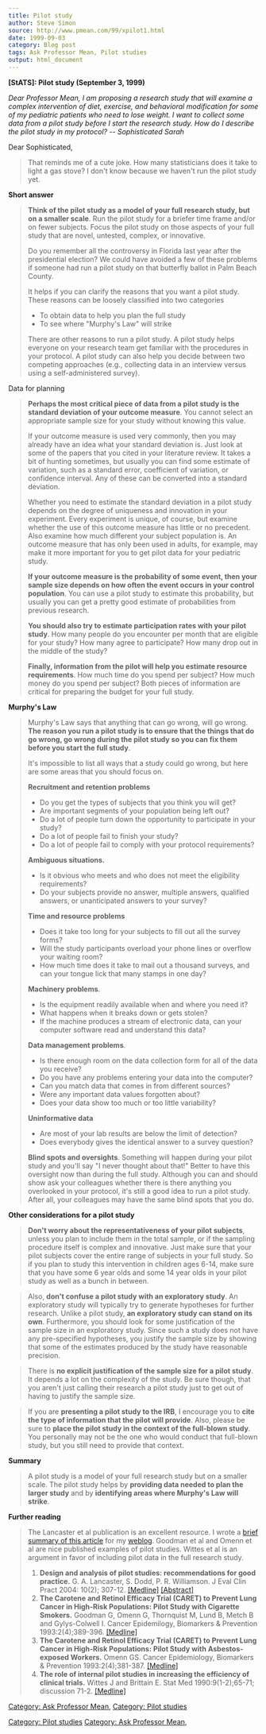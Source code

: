 ```yaml
---
title: Pilot study
author: Steve Simon
source: http://www.pmean.com/99/xpilot1.html
date: 1999-09-03
category: Blog post
tags: Ask Professor Mean, Pilot studies
output: html_document
---
```

****[StATS]:** Pilot study (September 3, 1999)**

*Dear Professor Mean, I am proposing a research study that will examine
a complex intervention of diet, exercise, and behavioral modification
for some of my pediatric patients who need to lose weight. I want to
collect some data from a pilot study before I start the research study.
How do I describe the pilot study in my protocol? \-- Sophisticated
Sarah*

Dear Sophisticated,

> That reminds me of a cute joke. How many statisticians does it take to
> light a gas stove? I don\'t know because we haven\'t run the pilot
> study yet.

**Short answer**

> **Think of the pilot study as a model of your full research study, but
> on a smaller scale**. Run the pilot study for a briefer time frame
> and/or on fewer subjects. Focus the pilot study on those aspects of
> your full study that are novel, untested, complex, or innovative.
>
> Do you remember all the controversy in Florida last year after the
> presidential election? We could have avoided a few of these problems
> if someone had run a pilot study on that butterfly ballot in Palm
> Beach County.
>
> It helps if you can clarify the reasons that you want a pilot study.
> These reasons can be loosely classified into two categories
>
> -   To obtain data to help you plan the full study
> -   To see where \"Murphy\'s Law\" will strike
>
> There are other reasons to run a pilot study. A pilot study helps
> everyone on your research team get familiar with the procedures in
> your protocol. A pilot study can also help you decide between two
> competing approaches (e.g., collecting data in an interview versus
> using a self-administered survey).

Data for planning

> **Perhaps the most critical piece of data from a pilot study is the
> standard deviation of your outcome measure**. You cannot select an
> appropriate sample size for your study without knowing this value.
>
> If your outcome measure is used very commonly, then you may already
> have an idea what your standard deviation is. Just look at some of the
> papers that you cited in your literature review. It takes a bit of
> hunting sometimes, but usually you can find some estimate of
> variation, such as a standard error, coefficient of variation, or
> confidence interval. Any of these can be converted into a standard
> deviation.
>
> Whether you need to estimate the standard deviation in a pilot study
> depends on the degree of uniqueness and innovation in your experiment.
> Every experiment is unique, of course, but examine whether the use of
> this outcome measure has little or no precedent. Also examine how much
> different your subject population is. An outcome measure that has only
> been used in adults, for example, may make it more important for you
> to get pilot data for your pediatric study.
>
> **If your outcome measure is the probability of some event, then your
> sample size depends on how often the event occurs in your control
> population**. You can use a pilot study to estimate this probability,
> but usually you can get a pretty good estimate of probabilities from
> previous research.
>
> **You should also try to estimate participation rates with your pilot
> study**. How many people do you encounter per month that are eligible
> for your study? How many agree to participate? How many drop out in
> the middle of the study?
>
> **Finally, information from the pilot will help you estimate resource
> requirements**. How much time do you spend per subject? How much money
> do you spend per subject? Both pieces of information are critical for
> preparing the budget for your full study.

**Murphy\'s Law**

> Murphy\'s Law says that anything that can go wrong, will go wrong.
> **The reason you run a pilot study is to ensure that the things that
> do go wrong, go wrong during the pilot study so you can fix them
> before you start the full study**.
>
> It\'s impossible to list all ways that a study could go wrong, but
> here are some areas that you should focus on.
>
> **Recruitment and retention problems**
>
> -   Do you get the types of subjects that you think you will get?
> -   Are important segments of your population being left out?
> -   Do a lot of people turn down the opportunity to participate in
>     your study?
> -   Do a lot of people fail to finish your study?
> -   Do a lot of people fail to comply with your protocol requirements?
>
> **Ambiguous situations.**
>
> -   Is it obvious who meets and who does not meet the eligibility
>     requirements?
> -   Do your subjects provide no answer, multiple answers, qualified
>     answers, or unanticipated answers to your survey?
>
> **Time and resource problems**
>
> -   Does it take too long for your subjects to fill out all the survey
>     forms?
> -   Will the study participants overload your phone lines or overflow
>     your waiting room?
> -   How much time does it take to mail out a thousand surveys, and can
>     your tongue lick that many stamps in one day?
>
> **Machinery problems**.
>
> -   Is the equipment readily available when and where you need it?
> -   What happens when it breaks down or gets stolen?
> -   If the machine produces a stream of electronic data, can your
>     computer software read and understand this data?
>
> **Data management problems**.
>
> -   Is there enough room on the data collection form for all of the
>     data you receive?
> -   Do you have any problems entering your data into the computer?
> -   Can you match data that comes in from different sources?
> -   Were any important data values forgotten about?
> -   Does your data show too much or too little variability?
>
> **Uninformative data**
>
> -   Are most of your lab results are below the limit of detection?
> -   Does everybody gives the identical answer to a survey question?
>
> **Blind spots and oversights**. Something will happen during your
> pilot study and you\'ll say \"I never thought about that!\" Better to
> have this oversight now than during the full study. Although you can
> and should show ask your colleagues whether there is there anything
> you overlooked in your protocol, it\'s still a good idea to run a
> pilot study. After all, your colleagues may have the same blind spots
> that you do.

**Other considerations for a pilot study**

> **Don\'t worry about the representativeness of your pilot subjects**,
> unless you plan to include them in the total sample, or if the
> sampling procedure itself is complex and innovative. Just make sure
> that your pilot subjects cover the entire range of subjects in your
> full study. So if you plan to study this intervention in children ages
> 6-14, make sure that you have some 6 year olds and some 14 year olds
> in your pilot study as well as a bunch in between.

> Also, **don\'t confuse a pilot study with an exploratory study**. An
> exploratory study will typically try to generate hypotheses for
> further research. Unlike a pilot study, **an exploratory study can
> stand on its own**. Furthermore, you should look for some
> justification of the sample size in an exploratory study. Since such a
> study does not have any pre-specified hypotheses, you justify the
> sample size by showing that some of the estimates produced by the
> study have reasonable precision.

> There is **no explicit justification of the sample size for a pilot
> study**. It depends a lot on the complexity of the study. Be sure
> though, that you aren\'t just calling their research a pilot study
> just to get out of having to justify the sample size.

> If you are **presenting a pilot study to the IRB**, I encourage you to
> **cite the type of information that the pilot will provide**. Also,
> please be sure to **place the pilot study in the context of the
> full-blown study**. You personally may not be the one who would
> conduct that full-blown study, but you still need to provide that
> context.

**Summary**

> A pilot study is a model of your full research study but on a smaller
> scale. The pilot study helps by **providing data needed to plan the
> larger study** and by **identifying areas where Murphy\'s Law will
> strike**.

**Further reading**

> The Lancaster et al publication is an excellent resource. I wrote a
> [brief summary of this article](../08/weblog2004/PilotStudy.asp) for
> my [weblog](../08/weblog.asp). Goodman et al and Omenn et al are nice
> published examples of pilot studies. Wittes et al is an argument in
> favor of including pilot data in the full research study.
>
> 1.  **Design and analysis of pilot studies: recommendations for good
>     practice.** G. A. Lancaster, S. Dodd, P. R. Williamson. J Eval
>     Clin Pract 2004: 10(2); 307-12.
>     [\[Medline\]](http://www.ncbi.nlm.nih.gov/entrez/query.fcgi?cmd=Retrieve&db=PubMed&list_uids=15189396&dopt=Abstract)
>     [\[Abstract\]](http://www.blackwell-synergy.com/links/doi/10.1111/j..2002.384.doc.x/abs)
> 2.  **The Carotene and Retinol Efficacy Trial (CARET) to Prevent Lung
>     Cancer in High-Risk Populations: Pilot Study with Cigarette
>     Smokers.** Goodman G, Omenn G, Thornquist M, Lund B, Metch B and
>     Gylys-Colwell I. Cancer Epidemilogy, Biomarkers & Prevention
>     1993:2(4);389-396.
>     [\[Medline\]](http://www.ncbi.nlm.nih.gov/entrez/query.fcgi?cmd=Retrieve&db=PubMed&list_uids=8348063&dopt=Abstract)
> 3.  **The Carotene and Retinol Efficacy Trial (CARET) to Prevent Lung
>     Cancer in High-Risk Populations: Pilot Study with Asbestos-exposed
>     Workers.** Omenn GS. Cancer Epidemiology, Biomarkers & Prevention
>     1993:2(4);381-387.
>     [\[Medline\]](http://www.ncbi.nlm.nih.gov/entrez/query.fcgi?cmd=Retrieve&db=PubMed&list_uids=8348062&dopt=Abstract)
> 4.  **The role of internal pilot studies in increasing the efficiency
>     of clinical trials.** Wittes J and Brittain E. Stat Med
>     1990:9(1-2);65-71; discussion 71-2.
>     [\[Medline\]](http://www.ncbi.nlm.nih.gov/entrez/query.fcgi?cmd=Retrieve&db=PubMed&dopt=Citation&list_uids=2345839)

[Category: Ask Professor Mean](../category/AskProfessorMean.asp),
[Category: Pilot studies](../category/PilotStudies.html)
<!---More--->
[Category: Pilot studies](../category/PilotStudies.html)
[Category: Ask Professor Mean](../category/AskProfessorMean.asp),

<!---Do not use
****[StATS]:** Pilot study (September 3, 1999)**
[Category: Ask Professor Mean](../category/AskProfessorMean.asp),
[Category: Pilot studies](../category/PilotStudies.html)
--->

